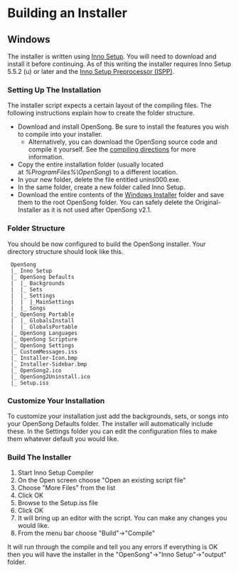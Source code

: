 # Building an Installer

## Windows

The installer is written using [Inno Setup](http://www.jrsoftware.org/isinfo.php). You will need to download and install it before continuing. As of this writing the installer requires Inno Setup 5.5.2 (u) or later and the [Inno Setup Preprocessor (ISPP)](http://www.jrsoftware.org/ispphelp/).

### Setting Up The Installation

The installer script expects a certain layout of the compiling files. The following instructions explain how to create the folder structure.

- Download and install OpenSong. Be sure to install the features you wish to compile into your installer.
  - Alternatively, you can download the OpenSong source code and compile it yourself. See the [compiling directions](../documentation/installation.md) for more information.
- Copy the entire installation folder (usually located at *%ProgramFiles%\OpenSong*) to a different location.
- In your new folder, delete the file entitled unins000.exe.
- In the same folder, create a new folder called Inno Setup.
- Download the entire contents of the [Windows Installer](http://sourceforge.net/p/opensong/code/HEAD/tree/source/utilities/WindowsInstaller/) folder and save them to the root OpenSong folder. You can safely delete the Original-Installer as it is not used after OpenSong v2.1.

### Folder Structure

You should be now configured to build the OpenSong installer. Your directory structure should look like this.

```
 OpenSong
 |_ Inno Setup
 |_ OpenSong Defaults
 |  |_ Backgrounds
 |  |_ Sets
 |  |_ Settings
 |  |  |_MainSettings
 |  |_ Songs
 |_ OpenSong Portable
 |  |_ GlobalsInstall
 |  |_ GlobalsPortable
 |_ OpenSong Languages
 |_ OpenSong Scripture
 |_ OpenSong Settings
 |_ CustomMessages.iss
 |_ Installer-Icon.bmp
 |_ Installer-Sidebar.bmp
 |_ OpenSong2.ico
 |_ OpenSong2Uninstall.ico
 |_ Setup.iss
```

### Customize Your Installation

To customize your installation just add the backgrounds, sets, or songs into your OpenSong Defaults folder. The installer will automatically include these. In the Settings folder you can edit the configuration files to make them whatever default you would like.

### Build The Installer

1.  Start Inno Setup Compiler
2.  On the Open screen choose "Open an existing script file"
3.  Choose "More Files" from the list
4.  Click OK
5.  Browse to the Setup.iss file
6.  Click OK
7.  It will bring up an editor with the script. You can make any changes you would like.
8.  From the menu bar choose "Build"→"Compile"

It will run through the compile and tell you any errors if everything is OK then you will have the installer in the "OpenSong"→"Inno Setup"→"output" folder.
